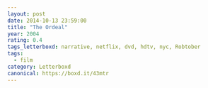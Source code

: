 ```yaml
---
layout: post 
date: 2014-10-13 23:59:00
title: "The Ordeal"
year: 2004
rating: 0.4
tags_letterboxd: narrative, netflix, dvd, hdtv, nyc, Robtober
tags:
  - film
category: Letterboxd
canonical: https://boxd.it/43mtr
---
```

